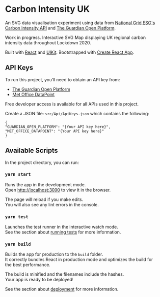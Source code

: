 # Carbon Intensity UK

An SVG data visualisation experiment using data from [National Grid ESO's Carbon Intensity API](https://carbonintensity.org.uk/) and [The Guardian Open Platform](https://open-platform.theguardian.com/).

Work in progress. Interactive SVG Map displaying UK regional carbon intensity data throughout Lockdown 2020. 

Built with [React](https://reactjs.org/) and [UIKit](https://getuikit.com/). Bootstrapped with [Create React App](https://github.com/facebook/create-react-app).

## API Keys

To run this project, you'll need to obtain an API key from:
 * [The Guardian Open Platform](https://open-platform.theguardian.com/)
 * [Met Office DataPoint](https://www.metoffice.gov.uk/services/data/datapoint/)
 
 Free developer access is available for all APIs used in this project.
 
 Create a JSON file: `src/Api/ApiKeys.json` which contains the following:
    
    {
    "GUARDIAN_OPEN_PLATFORM": "{Your API key here}",
    "MET_OFFICE_DATAPOINT": "{Your API key here}"
    } 

## Available Scripts

In the project directory, you can run:

### `yarn start`

Runs the app in the development mode.<br />
Open [http://localhost:3000](http://localhost:3000) to view it in the browser.

The page will reload if you make edits.<br />
You will also see any lint errors in the console.

### `yarn test`

Launches the test runner in the interactive watch mode.<br />
See the section about [running tests](https://facebook.github.io/create-react-app/docs/running-tests) for more information.

### `yarn build`

Builds the app for production to the `build` folder.<br />
It correctly bundles React in production mode and optimizes the build for the best performance.

The build is minified and the filenames include the hashes.<br />
Your app is ready to be deployed!

See the section about [deployment](https://facebook.github.io/create-react-app/docs/deployment) for more information.

